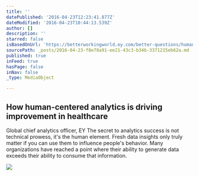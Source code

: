 ```yaml
---
title: ''
datePublished: '2016-04-23T12:23:41.877Z'
dateModified: '2016-04-23T10:44:13.539Z'
author: []
description: ''
starred: false
isBasedOnUrl: 'https://betterworkingworld.ey.com/better-questions/human-centered-analytics-driving-improvement-healthcare?WT.mc_id=20001866'
sourcePath: _posts/2016-04-23-f8e78a91-ee21-43c3-b34b-3371215eb62a.md
published: true
inFeed: true
hasPage: false
inNav: false
_type: MediaObject

---
```

<article style=""><h1>How human-centered analytics is driving improvement in healthcare</h1><p>Global chief analytics officer, EY The secret to analytics success is not technical prowess, it's the human element. Fresh data insights only truly matter if you can use them to influence people's behavior. Many organizations have reached a point where their ability to generate data exceeds their ability to consume that information.</p><img src="https://betterworkingworld.ey.com/dam/jcr:329b54f3-6728-4820-80b9-10477b514661/007-THFIAS-HEADER-770.jpg" /></article>